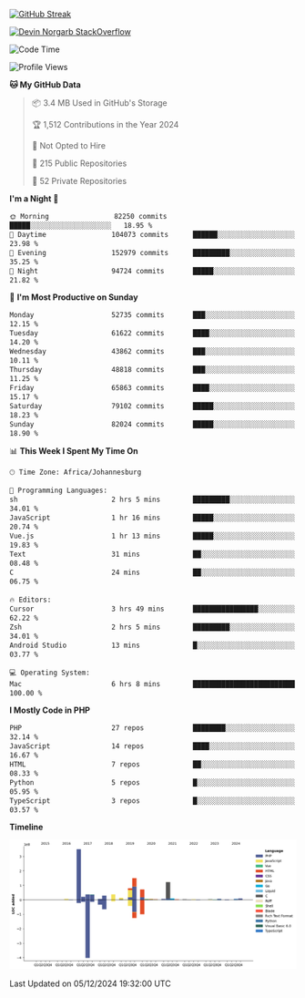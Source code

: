 
[![GitHub Streak](http://github-readme-streak-stats.herokuapp.com?user=DevinNorgarb&date_format=M%20j%5B%2C%20Y%5D)]()


[![Devin Norgarb StackOverflow](https://github-readme-stackoverflow.vercel.app/?userID=4993755)](https://stackoverflow.com/users/4993755/devin-norgarb)

<!--START_SECTION:waka-->
![Code Time](http://img.shields.io/badge/Code%20Time-9%2C260%20hrs%2050%20mins-blue)

![Profile Views](http://img.shields.io/badge/Profile%20Views-104-blue)

**🐱 My GitHub Data** 

> 📦 3.4 MB Used in GitHub's Storage 
 > 
> 🏆 1,512 Contributions in the Year 2024
 > 
> 🚫 Not Opted to Hire
 > 
> 📜 215 Public Repositories 
 > 
> 🔑 52 Private Repositories 
 > 
**I'm a Night 🦉** 

```text
🌞 Morning                82250 commits       █████░░░░░░░░░░░░░░░░░░░░   18.95 % 
🌆 Daytime                104073 commits      ██████░░░░░░░░░░░░░░░░░░░   23.98 % 
🌃 Evening                152979 commits      █████████░░░░░░░░░░░░░░░░   35.25 % 
🌙 Night                  94724 commits       █████░░░░░░░░░░░░░░░░░░░░   21.82 % 
```
📅 **I'm Most Productive on Sunday** 

```text
Monday                   52735 commits       ███░░░░░░░░░░░░░░░░░░░░░░   12.15 % 
Tuesday                  61622 commits       ████░░░░░░░░░░░░░░░░░░░░░   14.20 % 
Wednesday                43862 commits       ███░░░░░░░░░░░░░░░░░░░░░░   10.11 % 
Thursday                 48818 commits       ███░░░░░░░░░░░░░░░░░░░░░░   11.25 % 
Friday                   65863 commits       ████░░░░░░░░░░░░░░░░░░░░░   15.17 % 
Saturday                 79102 commits       █████░░░░░░░░░░░░░░░░░░░░   18.23 % 
Sunday                   82024 commits       █████░░░░░░░░░░░░░░░░░░░░   18.90 % 
```


📊 **This Week I Spent My Time On** 

```text
🕑︎ Time Zone: Africa/Johannesburg

💬 Programming Languages: 
sh                       2 hrs 5 mins        █████████░░░░░░░░░░░░░░░░   34.01 % 
JavaScript               1 hr 16 mins        █████░░░░░░░░░░░░░░░░░░░░   20.74 % 
Vue.js                   1 hr 13 mins        █████░░░░░░░░░░░░░░░░░░░░   19.83 % 
Text                     31 mins             ██░░░░░░░░░░░░░░░░░░░░░░░   08.48 % 
C                        24 mins             ██░░░░░░░░░░░░░░░░░░░░░░░   06.75 % 

🔥 Editors: 
Cursor                   3 hrs 49 mins       ████████████████░░░░░░░░░   62.22 % 
Zsh                      2 hrs 5 mins        █████████░░░░░░░░░░░░░░░░   34.01 % 
Android Studio           13 mins             █░░░░░░░░░░░░░░░░░░░░░░░░   03.77 % 

💻 Operating System: 
Mac                      6 hrs 8 mins        █████████████████████████   100.00 % 
```

**I Mostly Code in PHP** 

```text
PHP                      27 repos            ████████░░░░░░░░░░░░░░░░░   32.14 % 
JavaScript               14 repos            ████░░░░░░░░░░░░░░░░░░░░░   16.67 % 
HTML                     7 repos             ██░░░░░░░░░░░░░░░░░░░░░░░   08.33 % 
Python                   5 repos             █░░░░░░░░░░░░░░░░░░░░░░░░   05.95 % 
TypeScript               3 repos             █░░░░░░░░░░░░░░░░░░░░░░░░   03.57 % 
```



**Timeline**

![Lines of Code chart](https://raw.githubusercontent.com/DevinNorgarb/DevinNorgarb/main/assets/bar_graph.png)


 Last Updated on 05/12/2024 19:32:00 UTC
<!--END_SECTION:waka-->

